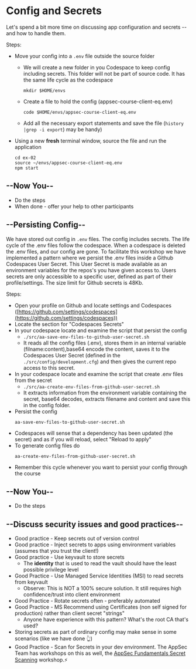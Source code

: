 # Config and Secrets

Let's spend a bit more time on discussing app configuration and secrets -- and how to handle them.

Steps:

* Move your config into a `.env` file outside the source folder
  * We will create a new folder in you Codespace to keep config including secrets. This folder will not be part of source code. It has the same life cycle as the codespace
    ```shell
    mkdir $HOME/envs
    ```
  * Create a file to hold the config (appsec-course-client-eq.env)
    ```shell
    code $HOME/envs/appsec-course-client-eq.env
    ```
  * Add all the necessary export statements and save the file (`history |grep -i export`) may be handy)
* Using a new **fresh** terminal window, source the file and run the application

  ```shell
  cd ex-02
  source ~/envs/appsec-course-client-eq.env
  npm start
  ```

## --Now You--

* Do the steps
* When done - offer your help to other participants


## --Persisting Config--

We have stored out config in `.env` files. The config includes secrets. The life cycle of the .env files follow the codespace. When a codespace is deleted the .env files, and our config are gone. To facilitate this workshop we have implemented a pattern where we persist the .env files inside a Github Codespaces User Secret. This User Secret is made available as an environment variables for the repos's you have given access to. Users secrets are only accessible to a specific user, defined as part of their profile/settings. The size limit for Github secrets is 48Kb.

Steps:

* Open your profile on Github and locate settings and Codespaces ([https://github.com/settings/codespaces](https://github.com/settings/codespaces))
* Locate the section for "Codespaces Secrets"
* In your codespace locate and examine the script that persist the config
  * `./src/aa-save-env-files-to-github-user-secret.sh`
  * It reads all the config files (.env), stores them in an internal variable (filname:content),base64 encode the content, saves it to the Codespaces User Secret (defined in the `./src/config/development.cfg`) and then gives the current repo access to this secret.
* In your codespace locate and examine the script that create .env files from the secret
  * `./src/aa-create-env-files-from-github-user-secret.sh`
  * It extracts information from the environment variable containing the secret, base64 decodes, extracts filename and content and save this in the config folder.
* Persist the config
  ```shell
  aa-save-env-files-to-github-user-secret.sh
  ```
* Codespaces will sense that a dependency has been updated (the secret) and as if you will reload, select "Reload to apply"
* To generate config files do
  ```shell
  aa-create-env-files-from-github-user-secret.sh
  ```
* Remember this cycle whenever you want to persist your config through the course

## --Now You--

* Do the steps


## --Discuss security issues and good practices--

* Good practice - Keep secrets out of version control
* Good practice - Inject secrets to apps using environment variables (assumes that you trust the client!)
* Good practice - Use keyvault to store secrets
  * The **identity** that is used to read the vault should have the least possible privilege level
* Good Practice - Use Managed Service Identities (MSI) to read secrets from keyvault
  * Observe: This is NOT a 100% secure solution. It still requires high confidence/trust into client environment
* Good Practice - Rotate secrets often - preferably automated
* Good Practice - MS Recommend using Certificates (non self signed for production) rather than client secret "strings"
  * Anyone have experience with this pattern? What's the root CA that's used?
* Storing secrets as part of ordinary config may make sense in some scenarios (like we have done 👆)
* Good Practice - Scan for Secrets in your dev environment. The AppSec Team has workshops on this as well, the [AppSec Fundamentals Secret Scanning](https://github.com/equinor/appsec-fundamentals-secret-scanning) workshop.⚡️
